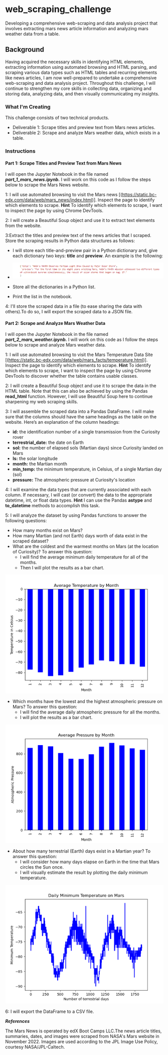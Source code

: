 # web_scraping_challenge
Developing a comprehensive web-scraping and data analysis project that involves extracting mars news article information and analyzing mars weather data from a table.

## Background
Having acquired the necessary skills in identifying HTML elements, extracting information using automated browsing and HTML parsing, and scraping various data types such as HTML tables and recurring elements like news articles, I am now well-prepared to undertake a comprehensive web-scraping and data analysis project.
Throughout this challenge, I will continue to strengthen my core skills in  collecting data, organizing and storing data, analyzing data, and then visually communicating my insights.

### What I'm Creating
This challenge consists of two technical products.
- Deliverable 1: Scrape titles and preview text from Mars news articles.
- Deliverable 2: Scrape and analyze Mars weather data, which exists in a table.

### Instructions
#### Part 1: Scrape Titles and Preview Text from Mars News
I will open the Jupyter Notebook in the file named ***part_1_mars_news.ipynb.***
I will work on this code as I follow the steps below to scrape the Mars News website.

1: I will use automated browsing to visit the Mars news [(https://static.bc-edx.com/data/web/mars_news/index.html)]. Inspect the page to identify which elements to scrape.
**Hint**
To identify which elements to scrape, I want to inspect the page by using Chrome DevTools.

2: I will create a Beautiful Soup object and use it to extract text elements from the website.

3:Extract the titles and preview text of the news articles that I scraped. Store the scraping results in Python data structures as follows:
- I will store each title-and-preview pair in a Python dictionary and, give each dictionary two keys: **title** and **preview**. An example is the following:

- ![](Images/web_scrapping_example.png)

- Store all the dictionaries in a Python list.
- Print the list in the notebook.

4: I'll store the scraped data in a file (to ease sharing the data with others).To do so, I will export the scraped data to a JSON file.

#### Part 2: Scrape and Analyze Mars Weather Data
I will open the Jupyter Notebook in the file named ***part_2_mars_weather.ipynb.***
I will work on this code as I follow the steps below to scrape and analyze Mars weather data. 

1: I will use automated browsing to visit the Mars Temperature Data Site [(https://static.bc-edx.com/data/web/mars_facts/temperature.html)]. Inspect the page to identify which elements to scrape.
**Hint**
To identify which elements to scrape, I want to inspect the page by using Chrome DevTools to discover whether the table contains usable classes.

2: I will create a Beautiful Soup object and use it to scrape the data in the HTML table. Note that this can also be achieved by using the Pandas **read_html** function. However, I will use Beautiful Soup here to continue sharpening my web scraping skills.

3: I will assemble the scraped data into a Pandas DataFrame. I will make sure that the columns should have the same headings as the table on the website. Here’s an explanation of the column headings:
- **id:** the identification number of a single transmission from the Curiosity rover
- **terrestrial_date:** the date on Earth
- **sol:** the number of elapsed sols (Martian days) since Curiosity landed on Mars
- **ls:** the solar longitude
- **month:** the Martian month
- **min_temp:** the minimum temperature, in Celsius, of a single Martian day (sol)
- **pressure:** The atmospheric pressure at Curiosity's location

4: I will examine the data types that are currently associated with each column. If necessary, I will cast (or convert) the data to the appropriate datetime, int, or float data types.
**Hint**
I can use the Pandas **astype** and **to_datetime** methods to accomplish this task.

5: I will analyze the dataset by using Pandas functions to answer the following questions:
- How many months exist on Mars?
- How many Martian (and not Earth) days worth of data exist in the scraped dataset?
- What are the coldest and the warmest months on Mars (at the location of Curiosity)? To answer this question:
    - I will find the average minimum daily temperature for all of the months.
    - Then I will plot the results as a bar chart.

![](Images/Average_Temperature.png)

- Which months have the lowest and the highest atmospheric pressure on Mars? To answer this question:
  - I will find the average daily atmospheric pressure for all the months.
  - I will plot the results as a bar chart.

![](Images/Average_Pressure.png)

- About how many terrestrial (Earth) days exist in a Martian year? To answer this question:
  - I will consider how many days elapse on Earth in the time that Mars circles the Sun once.
  - I will visually estimate the result by plotting the daily minimum temperature.

![](Images/Mars_Temperature.png)

6: I will export the DataFrame to a CSV file.

***References***

The Mars News  is operated by edX Boot Camps LLC.The news article titles, summaries, dates, and images were scraped from NASA's Mars website in November 2022. Images are used according to the JPL Image Use Policy, courtesy NASA/JPL-Caltech. 
